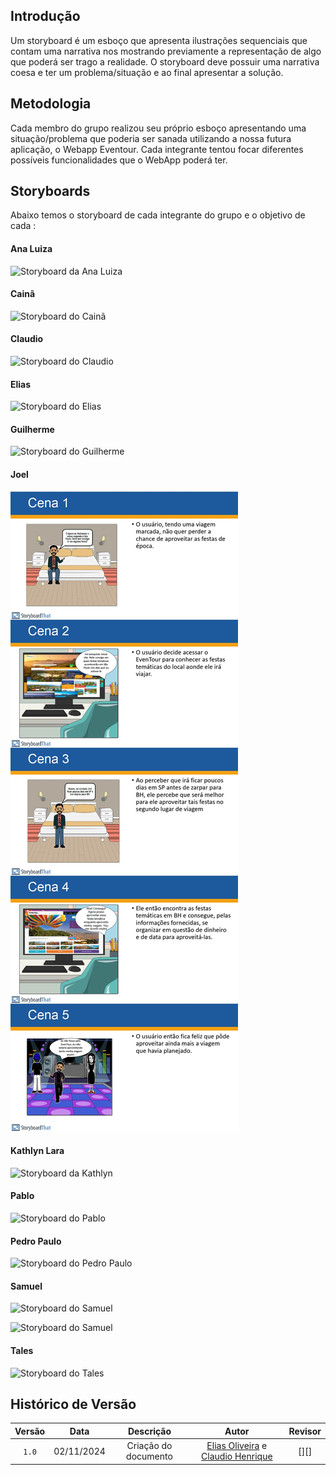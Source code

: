 ## Introdução

Um storyboard é um esboço que apresenta ilustrações sequenciais que contam uma narrativa nos mostrando previamente a representação de algo que poderá ser trago a realidade. O storyboard deve possuir uma narrativa coesa e ter um problema/situação e ao final apresentar a solução.

## Metodologia

Cada membro do grupo realizou seu próprio esboço apresentando uma situação/problema que poderia ser sanada utilizando a nossa futura aplicação, o Webapp Eventour. Cada integrante tentou focar diferentes possíveis funcionalidades que o WebApp poderá ter.

## Storyboards

Abaixo temos o storyboard de cada integrante do grupo e o objetivo de cada :

#### Ana Luiza

![Storyboard da Ana Luiza](/assets/storyboards/Ana%20Luiza%20Fernandes%20-%20storyboard.jpeg)

#### Cainã

![Storyboard do Cainã ](/assets/storyboards/caina.png)

#### Claudio

![Storyboard do Claudio](/assets/storyboards/storyboard-claudio.jpg)

#### Elias

![Storyboard do Elias](/assets/storyboards/Elias.jpg)

#### Guilherme

![Storyboard do Guilherme](/assets/storyboards/storyboard-guilherme.jpg)

#### Joel

![Storyboard do Joel](assets/storyboards/joel-storyboard.jpg)

#### Kathlyn Lara

![Storyboard da Kathlyn](/assets/storyboards/Lara.png)

#### Pablo

![Storyboard do Pablo](/assets/storyboards/pablo.jpg)

#### Pedro Paulo

![Storyboard do Pedro Paulo](/assets/storyboards/PedroPaulo.png)

#### Samuel

![Storyboard do Samuel](/assets/storyboards/Samuel-%20StoryBoard_page-0001.jpg)

![Storyboard do Samuel](/assets/storyboards/Samuel-%20StoryBoard_page-0002.jpg)

#### Tales

![Storyboard do Tales](/assets/storyboards/tales-rodrigues-goncalves-SB.png)


## Histórico de Versão

| Versão | Data | Descrição | Autor | Revisor
|:-:|:-:|:-:|:-:|:-:|
|`1.0`| 02/11/2024 | Criação do documento| [Elias Oliveira][EliasGH] e [Claudio Henrique][ClaudioGH] | [][] |

[AnaGH]: https://github.com/analufernanndess
[CainaGH]: https://github.com/freitasc
[ClaudioGH]: https://github.com/claudiohsc
[EliasGH]: https://github.com/EliasOliver21
[GuilhermeGH]: https://github.com/gmeister18
[JoelGH]: https://github.com/JoelSRangel
[KathlynGH]: https://github.com/klmurussi
[PabloGH]: https://github.com/pabloheika
[PedroGH]: https://github.com/pedro-rodiguero
[PedroGH]: https://github.com/pabloheika
[SamuelGH]: https://github.com/samuelalvess
[TalesGH]: https://github.com/TalesRG